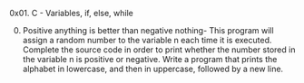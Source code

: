 0x01. C - Variables, if, else, while

0. Positive anything is better than negative nothing- This program will assign a random number to the variable n each time it is executed. Complete the source code in order to print whether the number stored in the variable n is positive or negative.
Write a program that prints the alphabet in lowercase, and then in uppercase, followed by a new line.

